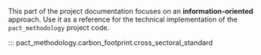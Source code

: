 This part of the project documentation focuses on
an **information-oriented** approach. Use it as a
reference for the technical implementation of the
`pact_methodology` project code.

::: pact_methodology.carbon_footprint.cross_sectoral_standard
